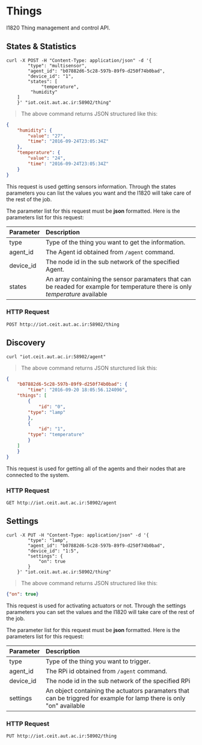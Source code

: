 # Things
I1820 Thing management and control API.

## States & Statistics

```shell
curl -X POST -H "Content-Type: application/json" -d '{
        "type": "multisensor",
        "agent_id": "b07882d6-5c28-597b-89f9-d250f74b0bad",
        "device_id": "1",
        "states": [
             "temperature",
	     "humidity"
	]
    }' "iot.ceit.aut.ac.ir:58902/thing"
```

> The above command returns JSON structured like this:

```json
{
    "humidity": {
        "value": "27",
        "time": "2016-09-24T23:05:34Z"
    },
    "temperature": {
        "value": "24",
        "time": "2016-09-24T23:05:34Z"
    }
}
```

This request is used getting sensors information. Through the states
parameters you can list the values you want and the I1820 will take care of the
rest of the job.

The parameter list for this request must be **json** formatted. Here is the
parameters list for this request:

 Parameter | Description
:--------- |:-------------------------------------
type       | Type of the thing you want to get the information.
agent_id   | The Agent id obtained from `/agent` command.
device_id  | The node id in the sub network of the specified Agent.
states     | An array containing the sensor paramaters that can be readed for example for temperature there is only *temperature* available

### HTTP Request

`POST http://iot.ceit.aut.ac.ir:58902/thing`

## Discovery

```shell
curl "iot.ceit.aut.ac.ir:58902/agent"
```

> The above command returns JSON sturctured lisk this:

```json
{
    "b07882d6-5c28-597b-89f9-d250f74b0bad": {
        "time": "2016-09-20 18:05:56.124096",
	"things": [
	    {
	        "id": "0",
		"type": "lamp"
	    },
	    {
	        "id": "1",
		"type": "temperature"
	    }
	]
    }
}
```

This request is used for getting all of the agents and their nodes that are connected
to the system.

### HTTP Request

`GET http://iot.ceit.aut.ac.ir:58902/agent`

## Settings

```shell
curl -X PUT -H "Content-Type: application/json" -d '{
        "type": "lamp",
        "agent_id": "b07882d6-5c28-597b-89f9-d250f74b0bad",
        "device_id": "1:5",
        "settings": {
            "on": true
        }
    }' "iot.ceit.aut.ac.ir:58902/thing"
```

> The above command returns JSON structured like this:

```json
{"on": true}
```

This request is used for activating actuators or not. Through the settings
parameters you can set the values and the I1820 will take care of the
rest of the job.

The parameter list for this request must be **json** formatted. Here is the
parameters list for this request:

 Parameter | Description
:--------- |:-------------------------------------
type       | Type of the thing you want to trigger.
agent_id   | The RPi id obtained from `/agent` command.
device_id  | The node id in the sub network of the specified RPi
settings   | An object containing the actuators paramaters that can be triggred  for example for lamp there is only "on" available

### HTTP Request

`PUT http://iot.ceit.aut.ac.ir:58902/thing`
